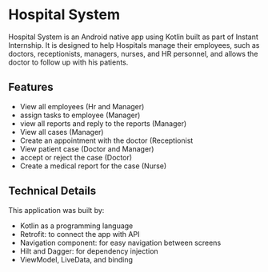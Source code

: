 # Hospital System
Hospital System is an Android native app using Kotlin built as part of Instant Internship. It is designed to help Hospitals manage their employees, such as doctors, receptionists, managers, nurses, and HR personnel, and allows the doctor to follow up with his patients.
## Features
- View all employees (Hr and Manager)
- assign tasks to employee (Manager)
- view all reports and reply to the reports (Manager)
- View all cases (Manager)
- Create an appointment with the doctor (Receptionist
- View patient case (Doctor and Manager)
- accept or reject the case (Doctor)
- Create a medical report for the case (Nurse)
## Technical Details
This application was built by:
- Kotlin as a programming language
- Retrofit: to connect the app with API
- Navigation component: for easy navigation between screens
- Hilt and Dagger: for dependency injection
- ViewModel, LiveData, and binding
  
